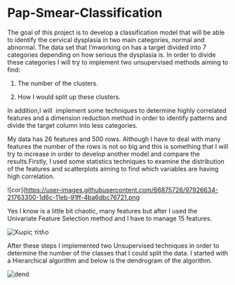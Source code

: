 # Pap-Smear-Classification

The goal of this project is to develop a classification model that will be able to identify the cervical dysplasia in two main categories, normal and abnormal. The data set that I’mworking on has a target divided into 7 categories depending on how serious the dysplasia is. In order to divide these categories I will try to implement two unsupervised methods aiming to find:
1.	The number of the clusters. 

2.	How I would split up these clusters.

In addition,I will  implement some techniques to determine highly correlated features and a dimension reduction method in order to identify patterns and divide the target column into less categories. 

My data has 26 features and 500 rows. Although I have to deal with many features the number of the rows is not so big and this is something that I will try to increase in order to develop another model and compare the results.Firstly, I used some statistics techniques to examine the distribution of the features and scatterplots aiming to find which variables are having high correlation.

![cor](https://user-images.githubusercontent.com/66875726/97926634-21763300-1d6c-11eb-91ff-4ba6dbc76721.png

Yes I know is a little bit chaotic, many features but after I used the Univariate Feature Selection method and I have to manage 15 features. 

![Χωρίς τίτλο](https://user-images.githubusercontent.com/66875726/97927626-04426400-1d6e-11eb-93c0-4b0e1c55659e.png)

After these steps I implemented two Unsupervised techniques in order to determine the number of the classes that I could split the data. I started with a Hierarchical algorithm and below is the dendrogram of the algorithm.   

![dend](https://user-images.githubusercontent.com/66875726/97928272-5a63d700-1d6f-11eb-8c35-62264709abce.png)









